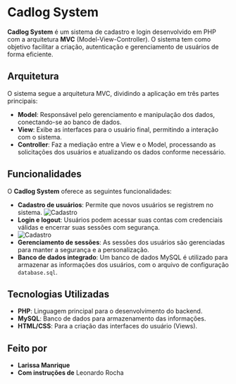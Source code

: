 # Cadlog System

**Cadlog System** é um sistema de cadastro e login desenvolvido em PHP com a arquitetura **MVC** (Model-View-Controller). O sistema tem como objetivo facilitar a criação, autenticação e gerenciamento de usuários de forma eficiente.

## Arquitetura

O sistema segue a arquitetura MVC, dividindo a aplicação em três partes principais:

- **Model**: Responsável pelo gerenciamento e manipulação dos dados, conectando-se ao banco de dados.
- **View**: Exibe as interfaces para o usuário final, permitindo a interação com o sistema.
- **Controller**: Faz a mediação entre a View e o Model, processando as solicitações dos usuários e atualizando os dados conforme necessário.

## Funcionalidades

O **Cadlog System** oferece as seguintes funcionalidades:

- **Cadastro de usuários**: Permite que novos usuários se registrem no sistema.
  ![Cadastro](img/tela-cadastro)  
- **Login e logout**: Usuários podem acessar suas contas com credenciais válidas e encerrar suas sessões com segurança.
-   ![Cadastro](img/tela-login)  
- **Gerenciamento de sessões**: As sessões dos usuários são gerenciadas para manter a segurança e a personalização.
- **Banco de dados integrado**: Um banco de dados MySQL é utilizado para armazenar as informações dos usuários, com o arquivo de configuração `database.sql`.

## Tecnologias Utilizadas

- **PHP**: Linguagem principal para o desenvolvimento do backend.
- **MySQL**: Banco de dados para armazenamento das informações.
- **HTML/CSS**: Para a criação das interfaces do usuário (Views).


## Feito por

- **Larissa Manrique**
- **Com instruções de** Leonardo Rocha

